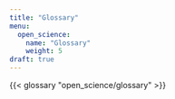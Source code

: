 ```yaml
---
title: "Glossary"
menu:
  open_science:
    name: "Glossary"
    weight: 5
draft: true
---
```


{{< glossary "open_science/glossary" >}}
